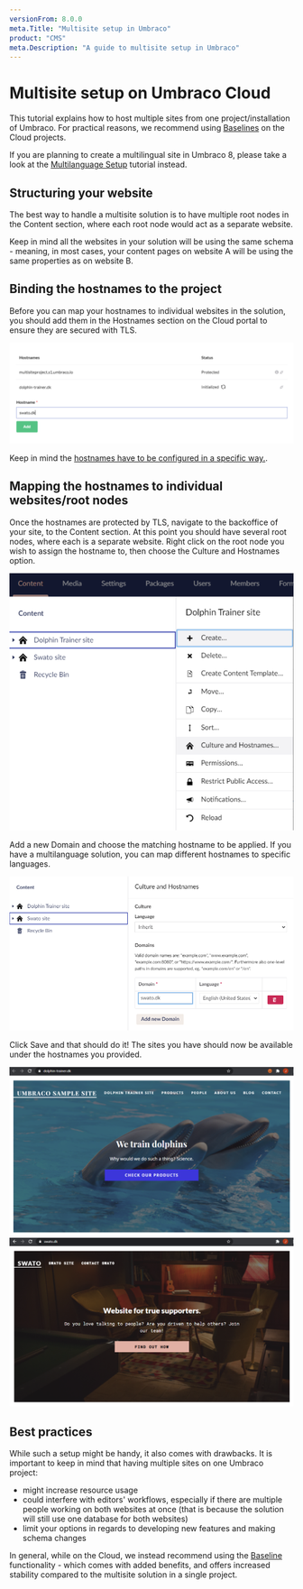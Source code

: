 ```yaml
---
versionFrom: 8.0.0
meta.Title: "Multisite setup in Umbraco"
product: "CMS"
meta.Description: "A guide to multisite setup in Umbraco"
---
```


# Multisite setup on Umbraco Cloud

This tutorial explains how to host multiple sites from one project/installation of Umbraco.
For practical reasons, we recommend using [Baselines](../../Umbraco-Cloud/Getting-Started/Baselines/) on the Cloud projects.

If you are planning to create a multilingual site in Umbraco 8, please take a look at the [Multilanguage Setup](../Multilanguage-Setup/) tutorial instead.

## Structuring your website

The best way to handle a multisite solution is to have multiple root nodes in the Content section, where each root node would act as a separate website.

Keep in mind all the websites in your solution will be using the same schema - meaning, in most cases, your content pages on website A will be using the same properties as on website B. 

## Binding the hostnames to the project

Before you can map your hostnames to individual websites in the solution, you should add them in the Hostnames section on the Cloud portal to ensure they are secured with TLS.

![Adding hostnames to the project](images/1-addinghostnames.png)

Keep in mind the [hostnames have to be configured in a specific way.](../../Umbraco-Cloud/Set-Up/Manage-Hostnames/).

## Mapping the hostnames to individual websites/root nodes

Once the hostnames are protected by TLS, navigate to the backoffice of your site, to the Content section.
At this point you should have several root nodes, where each is a separate website.
Right click on the root node you wish to assign the hostname to, then choose the Culture and Hostnames option.

![Culture and hostnames](images/2-culturehostnames.png)

Add a new Domain and choose the matching hostname to be applied.
If  you have a multilanguage solution, you can map different hostnames to specific languages.

![Culture and hostnames](images/3-culturehostnamesp2.png)

Click Save and that should do it! The sites you have should now be available under the hostnames you provided.

![Dolphin site](images/6-dolphins.png)
![SWATO site](images/7-swato.png)

## Best practices

While such a setup might be handy, it also comes with drawbacks.
It is important to keep in mind that having multiple sites on one Umbraco project:
- might increase resource usage
- could interfere with editors' workflows, especially if there are multiple people working on both websites at once
(that is because the solution will still use one database for both websites)
- limit your options in regards to developing new features and making schema changes

In general, while on the Cloud, we instead recommend using the [Baseline](../../Umbraco-Cloud/Getting-Started/Baselines/) functionality - which comes with added benefits, and offers increased stability compared to the multisite solution in a single project.

